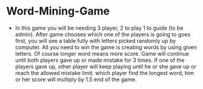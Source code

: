 # Word-Mining-Game

- In this game you will be needing 3 player, 2 to play 1 to guide (to be admin). After game chooses which one of the
players is going to goes first, you will see a table fully with letters picked randomly up by computer. All you need to win the game
is creating words by using given letters. Of course longer word means more score. Game will continue until both players gave up or made mistake 
for 3 times. If one of the players gave up, other player will keep playing until he or she gave up or reach the allowed mistake limit.
which player find the longest word, him or her score will multiply by 1.5 end of the game.
